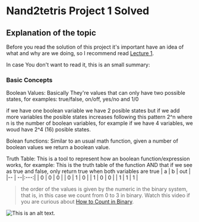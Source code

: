 # Nand2tetris Project 1 Solved

## Explanation of the topic 
Before you read the solution of this project it's important have an idea of what and why are we doing, so I recommend read [Lecture 1](https://drive.google.com/file/d/1MY1buFHo_Wx5DPrKhCNSA2cm5ltwFJzM/view).

In case You don't want to read it, this is an small summary:

### Basic Concepts

Boolean Values: Basically They're values that can only have two possible states, for examples: true/false, on/off, yes/no and 1/0

if we have one boolean variable we have 2 posible states but if we add more variables the posible states increases following this pattern 2^n where n is the number of boolean variables, for example 
if we have 4 variables, we woud have 2^4 (16) posible states.

Bolean functions: Similar to an usual math function, given a number of boolean values we return a boolean value.

Truth Table: This is a tool to represent how an boolean function/expression works, for example:
This is the truth table of the function AND that if we see as true and false, only return true when both variables are true 
| a | b | out |  
|-- | --|:---:|
| 0 | 0 |  0  |
| 0 | 1 |  0  |
| 1 | 0 |  0  |
| 1 | 1 |  1  |
 
>  the order of the values is given by the numeric in the binary system, that is, in this case we count from 0 to 3 in binary. Watch this video if you are curious about [
How to Count in Binary](https://www.youtube.com/watch?v=HF2OeNpvakw).

![This is an alt text.](file:///C:/Users/Asus/Pictures/Screenshots/Captura%20de%20pantalla%202025-07-31%20110903.png)